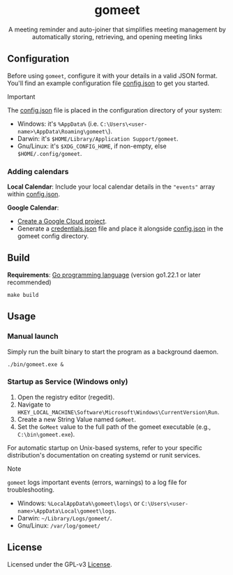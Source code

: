 <h1 align="center">gomeet</h1>

<p align="center">A meeting reminder and auto-joiner that simplifies meeting management by automatically storing, retrieving, and opening meeting links</p>

## Configuration

Before using `gomeet`, configure it with your details in a valid JSON format. You'll find an example configuration file [config.json](configs/config.json) to get you started.

> [!IMPORTANT]
> The [config.json](configs/config.json) file is placed in the configuration directory of your system:
>
> - Windows: it's `%AppData%` (i.e. `C:\Users\<user-name>\AppData\Roaming\gomeet\`).
> - Darwin: it's `$HOME/Library/Application Support/gomeet`.
> - Gnu/Linux: it's `$XDG_CONFIG_HOME`, if non-empty, else `$HOME/.config/gomeet`.

### Adding calendars

**Local Calendar**: Include your local calendar details in the `"events"` array within [config.json](configs/config.json).

**Google Calendar**:

- [Create a Google Cloud project](https://developers.google.com/workspace/guides/create-project).
- Generate a [credentials.json](configs/credentials.json) file and place it alongside [config.json](configs/config.json) in the gomeet config directory.

## Build

**Requirements**: [Go programming language](https://go.dev/) (version go1.22.1 or later recommended)

```shell
make build
```

## Usage

### Manual launch

Simply run the built binary to start the program as a background daemon.

```shell
./bin/gomeet.exe &
```

### Startup as Service (Windows only)

1. Open the registry editor (regedit).
2. Navigate to `HKEY_LOCAL_MACHINE\Software\Microsoft\Windows\CurrentVersion\Run`.
3. Create a new String Value named `GoMeet`.
4. Set the `GoMeet` value to the full path of the gomeet executable (e.g., `C:\bin\gomeet.exe`).

For automatic startup on Unix-based systems, refer to your specific distribution's documentation on creating systemd or runit services.

> [!NOTE]
> `gomeet` logs important events (errors, warnings) to a log file for troubleshooting.
>
> - Windows: `%LocalAppData%\gomeet\logs\` or `C:\Users\<user-name>\AppData\Local\gomeet\logs`.
> - Darwin: `~/Library/Logs/gomeet/`.
> - Gnu/Linux: `/var/log/gomeet/`

## License

Licensed under the GPL-v3 [License](LICENSE).
